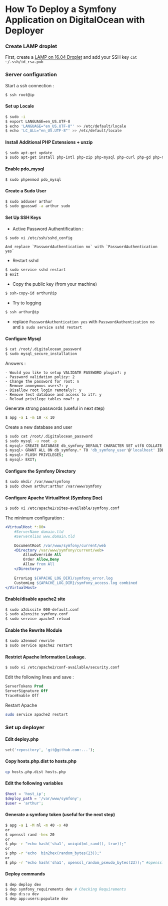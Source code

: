 How To Deploy a Symfony Application on DigitalOcean with Deployer
=================================================================


### Create LAMP droplet

First, create a [LAMP on 16.04 Droplet](https://www.digitalocean.com/products/one-click-apps/lamp/)
and add your SSH key `cat ~/.ssh/id_rsa.pub`

### Server configuration

Start a ssh connection :

```bash
$ ssh root@ip
```
#### Set up Locale

```bash   
$ sudo -i 
$ export LANGUAGE=en_US.UTF-8
$ echo 'LANGUAGE="en_US.UTF-8"' >> /etc/default/locale
$ echo 'LC_ALL="en_US.UTF-8"' >> /etc/default/locale
```    
#### Install Additional PHP Extensions + unzip

```bash
$ sudo apt-get update
$ sudo apt-get install php-intl php-zip php-mysql php-curl php-gd php-mbstring php-mcrypt php-xml php-xmlrpc unzip
```   
#### Enable pdo_mysql

```bash
$ sudo phpenmod pdo_mysql
```

#### Create a Sudo User

```bash
$ sudo adduser arthur
$ sudo gpasswd -a arthur sudo
```    
#### Set Up SSH Keys
   
- Active Password Authentification :

```bash
$ sudo vi /etc/ssh/sshd_config
```    
    And replace `PasswordAuthentication no` with `PasswordAuthentication yes`
    
- Restart sshd 
   
```bash            
$ sudo service sshd restart    
$ exit
```
- Copy the public key (from your machine)
```bash
$ ssh-copy-id arthur@ip
```
    
- Try to logging
```bash
$ ssh arthur@ip
```
    
- replace `PasswordAuthentication yes` with `PasswordAuthentication no` and `$ sudo service sshd restart`

#### Configure Mysql

```bash
$ cat /root/.digitalocean_password
$ sudo mysql_secure_installation
```   
Answers :
    
    - Would you like to setup VALIDATE PASSWORD plugin?: y
    - Password validation policy: 2
    - Change the password for root: n
    - Remove anonymous users?: y
    - Disallow root login remotely?: y
    - Remove test database and access to it?: y
    - Reload privilege tables now?: y
 
Generate strong passwords (useful in next step)

```bash
$ apg -a 1 -m 10 -x 10
```
Create a new database and user

```bash
$ sudo cat /root/.digitalocean_password   
$ sudo mysql -u root -p
$ mysql> CREATE DATABASE db_symfony DEFAULT CHARACTER SET utf8 COLLATE utf8_unicode_ci;
$ mysql> GRANT ALL ON db_symfony.* TO 'db_symfony_user'@'localhost' IDENTIFIED BY 'a_strong_password';
$ mysql> FLUSH PRIVILEGES;
$ mysql> EXIT;
``` 
#### Configure the Symfony Directory

```bash 
$ sudo mkdir /var/www/symfony
$ sudo chown arthur:arthur /var/www/symfony
```

#### Configure Apache VirtualHost [(Symfony Doc)](http://symfony.com/doc/current/setup/web_server_configuration.html)

```bash 
$ sudo vi /etc/apache2/sites-available/symfony.conf
``` 
The minimum configuration : 
```apache    
<VirtualHost *:80>
    #ServerName domain.tld
    #ServerAlias www.domain.tld

    DocumentRoot /var/www/symfony/current/web
    <Directory /var/www/symfony/current/web>
        AllowOverride All
        Order Allow,Deny
        Allow from All
    </Directory>
    
    ErrorLog ${APACHE_LOG_DIR}/symfony_error.log
    CustomLog ${APACHE_LOG_DIR}/symfony_access.log combined     
</VirtualHost>
```          
####  Enable/disable apache2 site 
```bash          
$ sudo a2dissite 000-default.conf
$ sudo a2ensite symfony.conf
$ sudo service apache2 reload 
```    
#### Enable the Rewrite Module
 ```bash 
$ sudo a2enmod rewrite
$ sudo service apache2 restart
```   
   
#### Restrict Apache Information Leakage.

```bash 
$ sudo vi /etc/apache2/conf-available/security.conf 
```    
    
Edit the following lines and save :

```apache       
ServerTokens Prod
ServerSignature Off
TraceEnable Off
```   
Restart Apache

```bash 
sudo service apache2 restart
``` 

### Set up deployer 

#### Edit deploy.php

```php
set('repository', 'git@github.com:...');
```

#### Copy hosts.php.dist to hosts.php

```bash
cp hosts.php.dist hosts.php
```

#### Edit the following variables

```php
$host = 'host_ip';
$deploy_path = '/var/www/symfony';
$user = 'arthur';
```

#### Generate a symfony token (useful for the next step)

```bash
$ apg -a 1 -M nl -m 40 -x 40
or
$ openssl rand -hex 20 
or 
$ php -r "echo hash('sha1', uniqid(mt_rand(), true));"
or
$ php -r "echo  bin2hex(random_bytes(23));"
or
$ php -r "echo hash('sha1', openssl_random_pseudo_bytes(23));" #openssl required
```

#### Deploy commands

```bash
$ dep deploy dev
$ dep symfony_requirements dev # Checking Requirements
$ dep d:s:u dev
$ dep app:users:populate dev
```